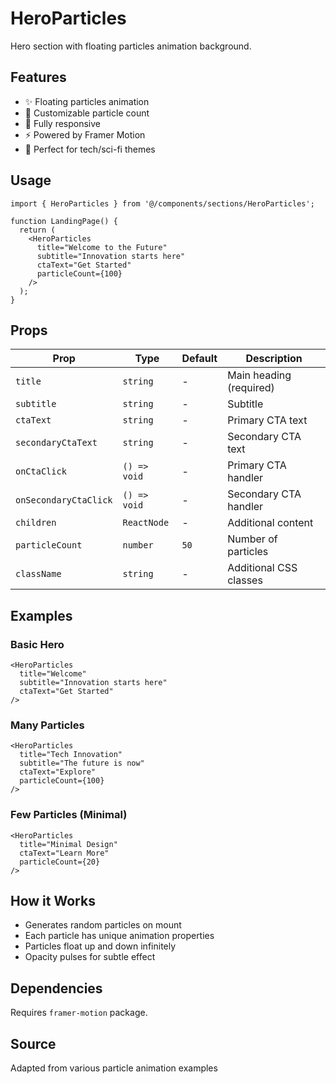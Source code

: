# HeroParticles

Hero section with floating particles animation background.

## Features

- ✨ Floating particles animation
- 🎨 Customizable particle count
- 📱 Fully responsive
- ⚡ Powered by Framer Motion
- 🎯 Perfect for tech/sci-fi themes

## Usage

```tsx
import { HeroParticles } from '@/components/sections/HeroParticles';

function LandingPage() {
  return (
    <HeroParticles
      title="Welcome to the Future"
      subtitle="Innovation starts here"
      ctaText="Get Started"
      particleCount={100}
    />
  );
}
```

## Props

| Prop | Type | Default | Description |
|------|------|---------|-------------|
| `title` | `string` | - | Main heading (required) |
| `subtitle` | `string` | - | Subtitle |
| `ctaText` | `string` | - | Primary CTA text |
| `secondaryCtaText` | `string` | - | Secondary CTA text |
| `onCtaClick` | `() => void` | - | Primary CTA handler |
| `onSecondaryCtaClick` | `() => void` | - | Secondary CTA handler |
| `children` | `ReactNode` | - | Additional content |
| `particleCount` | `number` | `50` | Number of particles |
| `className` | `string` | - | Additional CSS classes |

## Examples

### Basic Hero

```tsx
<HeroParticles
  title="Welcome"
  subtitle="Innovation starts here"
  ctaText="Get Started"
/>
```

### Many Particles

```tsx
<HeroParticles
  title="Tech Innovation"
  subtitle="The future is now"
  ctaText="Explore"
  particleCount={100}
/>
```

### Few Particles (Minimal)

```tsx
<HeroParticles
  title="Minimal Design"
  ctaText="Learn More"
  particleCount={20}
/>
```

## How it Works

- Generates random particles on mount
- Each particle has unique animation properties
- Particles float up and down infinitely
- Opacity pulses for subtle effect

## Dependencies

Requires `framer-motion` package.

## Source

Adapted from various particle animation examples
